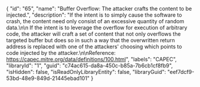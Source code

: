 {
  "id": "65",
  "name": "Buffer Overflow: The attacker crafts the content to be injected.",
  "description": "If the intent is to simply cause the software to crash, the content need only consist of an excessive quantity of random data.\n\n If the intent is to leverage the overflow for execution of arbitrary code, the attacker will craft a set of content that not only overflows the targeted buffer but does so in such a way that the overwritten return address is replaced with one of the attackers&#39; choosing which points to code injected by the attacker.\n\nReference: https://capec.mitre.org/data/definitions/100.html",
  "labels": "CAPEC",
  "libraryId": "1",
  "guid": "c74ac615-da8a-450c-b85a-7b6cb1cf8fb9",
  "isHidden": false,
  "isReadOnlyLibraryEntity": false,
  "libraryGuid": "eef7dcf9-53bd-48e9-849d-21445ebad101"
}